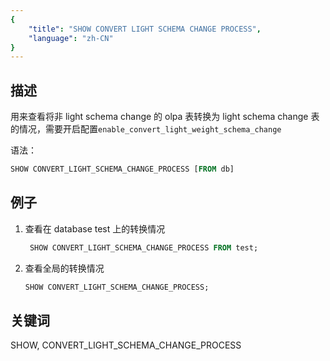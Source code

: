 ```yaml
---
{
    "title": "SHOW CONVERT LIGHT SCHEMA CHANGE PROCESS",
    "language": "zh-CN"
}
---
```


<!--
Licensed to the Apache Software Foundation (ASF) under one
or more contributor license agreements.  See the NOTICE file
distributed with this work for additional information
regarding copyright ownership.  The ASF licenses this file
to you under the Apache License, Version 2.0 (the
"License"); you may not use this file except in compliance
with the License.  You may obtain a copy of the License at

  http://www.apache.org/licenses/LICENSE-2.0

Unless required by applicable law or agreed to in writing,
software distributed under the License is distributed on an
"AS IS" BASIS, WITHOUT WARRANTIES OR CONDITIONS OF ANY
KIND, either express or implied.  See the License for the
specific language governing permissions and limitations
under the License.
-->





## 描述

用来查看将非 light schema change 的 olpa 表转换为 light schema change 表的情况，需要开启配置`enable_convert_light_weight_schema_change`

语法：

```sql
SHOW CONVERT_LIGHT_SCHEMA_CHANGE_PROCESS [FROM db]
```

## 例子

1. 查看在 database test 上的转换情况

    ```sql
     SHOW CONVERT_LIGHT_SCHEMA_CHANGE_PROCESS FROM test;
    ```

2. 查看全局的转换情况

    ```sql
    SHOW CONVERT_LIGHT_SCHEMA_CHANGE_PROCESS;
    ```


## 关键词

SHOW, CONVERT_LIGHT_SCHEMA_CHANGE_PROCESS

